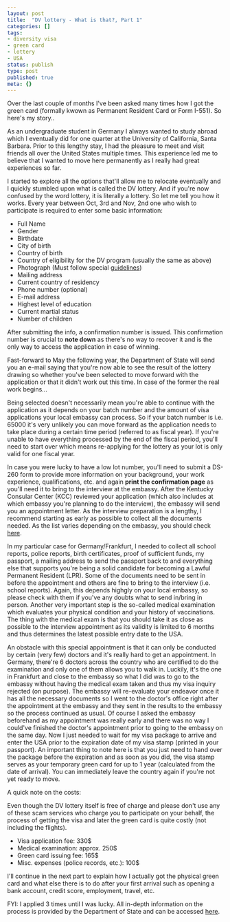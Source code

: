 ```yaml
---
layout: post
title:  "DV lottery - What is that?, Part 1"
categories: []
tags:
- diversity visa
- green card
- lottery
- USA
status: publish
type: post
published: true
meta: {}
---
```

Over the last couple of months I've been asked many times how I got the green card (formally kwown as Permanent Resident Card or Form I-551). So here's my story..

As an undergraduate student in Germany I always wanted to study abroad which I eventually did for one quarter at the University of California, Santa Barbara. Prior to this lengthy stay, I had the pleasure to meet and visit friends all over the United States multiple times. This experience led me to believe that I wanted to move here permanently as I really had great experiences so far.

I started to explore all the options that'll allow me to relocate eventually and I quickly stumbled upon what is called the DV lottery. And if you're now confused by the word lottery, it is literally a lottery. So let me tell you how it works. Every year between Oct, 3rd and Nov, 2nd one who wish to participate is required to enter some basic information:

- Full Name
- Gender
- Birthdate
- City of birth
- Country of birth
- Country of eligibility for the DV program (usually the same as above)
- Photograph (Must follow special [guidelines][dv-photo-guidelines])
- Mailing address
- Current country of residency
- Phone number (optional)
- E-mail address
- Highest level of education
- Current martial status
- Number of children

After submitting the info, a confirmation number is issued. This confirmation number is crucial to __note down__ as there's no way to recover it and is the only way to access the application in case of winning.

Fast-forward to May the following year, the Department of State will send you an e-mail saying that you're now able to see the result of the lottery drawing so whether you've been selected to move forward with the application or that it didn't work out this time. In case of the former the real work begins...

Being selected doesn't necessarily mean you're able to continue with the application as it depends on your batch number and the amount of visa applications your local embassy can process. So if your batch number is i.e. 65000 it's very unlikely you can move forward as the application needs to take place during a certain time period (referred to as fiscal year). If you're unable to have everything processed by the end of the fiscal period, you'll need to start over which means re-applying for the lottery as your lot is only valid for one fiscal year.

In case you were lucky to have a low lot number, you'll need to submit a DS-260 form to provide more information on your background, your work experience, qualifications, etc. and again __print the confirmation page__ as you'll need it to bring to the interview at the embassy. After the Kentucky Consular Center (KCC) reviewed your application (which also includes at which embassy you're planning to do the interview), the embassy will send you an appointment letter. As the interview preparation is a lengthy, I recommend starting as early as possible to collect all the documents needed. As the list varies depending on the embassy, you should check [here][dv-documents].

In my particular case for Germany/Frankfurt, I needed to collect all school reports, police reports, birth certificates, proof of sufficient funds, my passport, a mailing address to send the passport back to and everything else that supports you're being a solid candidate for becoming a Lawful Permanent Resident (LPR). Some of the documents need to be sent in before the appointment and others are fine to bring to the interview (i.e. school reports). Again, this depends highgly on your local embassy, so please check with them if you've any doubts what to send in/bring in person. Another very important step is the so-called medical examination which evaluates your physical condition and your history of vaccinations. The thing with the medical exam is that you should take it as close as possible to the interview appointment as its validity is limited to 6 months and thus determines the latest possible entry date to the USA. 

An obstacle with this special appointment is that it can only be conducted by certain (very few) doctors and it's really hard to get an appointment. In Germany, there're 6 doctors across the country who are certified to do the examination and only one of them allows you to walk in. Luckily, it's the one in Frankfurt and close to the embassy so what I did was to go to the embassy without having the medical exam taken and thus my visa inquiry rejected (on purpose). The embassy will re-evaluate your endeavor once it has all the necessary documents so I went to the doctor's office right after the appointment at the embassy and they sent in the results to the embassy so the process continued as usual. Of course I asked the embassy beforehand as my appointment was really early and there was no way I could've finished the doctor's appointment prior to going to the embassy on the same day. Now I just needed to wait for my visa package to arrive and enter the USA prior to the expiration date of my visa stamp (printed in your passport). An important thing to note here is that you just need to hand over the package before the expiration and as soon as you did, the visa stamp serves as your temporary green card for up to 1 year (calculated from the date of arrival). You can immediately leave the country again if you're not yet ready to move.

A quick note on the costs:

Even though the DV lottery itself is free of charge and please don't use any of these scam services who charge you to participate on your behalf, the process of getting the visa and later the green card is quite costly (not including the flights).

- Visa application fee: 330$
- Medical examination: approx. 250$
- Green card issuing fee: 165$
- Misc. expenses (police records, etc.): 100$

I'll continue in the next part to explain how I actually got the physical green card and what else there is to do after your first arrival such as opening a bank account, credit score, employment, travel, etc.

FYI: I applied 3 times until I was lucky. All in-depth information on the process is provided by the Department of State and can be accessed [here][dv-process].

[dv-photo-guidelines]: https://travel.state.gov/content/travel/en/us-visas/visa-information-resources/photos.html
[dv-documents]: https://travel.state.gov/content/visas/en/immigrate/diversity-visa/if-you-are-selected/prepare-supporting-documents.html
[dv-process]: https://travel.state.gov/content/visas/en/immigrate/diversity-visa/entry.html
